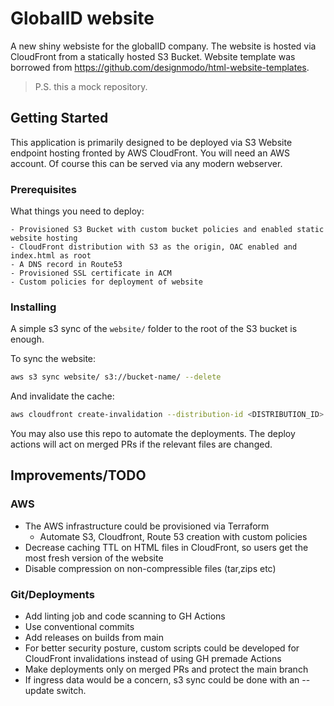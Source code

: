 # GlobalID website

A new shiny websiste for the globalID company. The website is hosted via CloudFront from a statically hosted S3 Bucket. Website template was borrowed from https://github.com/designmodo/html-website-templates.
> P.S. this a mock repository.
## Getting Started

This application is primarily designed to be deployed via S3 Website endpoint hosting fronted by AWS CloudFront. You will need an AWS account. Of course this can be served via any modern webserver.

### Prerequisites

What things you need to deploy:

```
- Provisioned S3 Bucket with custom bucket policies and enabled static website hosting
- CloudFront distribution with S3 as the origin, OAC enabled and index.html as root
- A DNS record in Route53
- Provisioned SSL certificate in ACM
- Custom policies for deployment of website
```

### Installing

A simple s3 sync of the `website/` folder to the root of the S3 bucket is enough.

To sync the website:

```bash
aws s3 sync website/ s3://bucket-name/ --delete
```

And invalidate the cache:

```bash
aws cloudfront create-invalidation --distribution-id <DISTRIBUTION_ID> --paths "/*"
```

You may also use this repo to automate the deployments. The deploy actions will act on merged PRs if the relevant files are changed.

## Improvements/TODO

### AWS
- The AWS infrastructure could be provisioned via Terraform
  - Automate S3, Cloudfront, Route 53 creation with custom policies
- Decrease caching TTL on HTML files in CloudFront, so users get the most fresh version of the website
- Disable compression on non-compressible files (tar,zips etc)

### Git/Deployments

- Add linting job and code scanning to GH Actions
- Use conventional commits
- Add releases on builds from main
- For better security posture, custom scripts could be developed for CloudFront invalidations instead of using GH premade Actions
- Make deployments only on merged PRs and protect the main branch
- If ingress data would be a concern, s3 sync could be done with an --update switch.
